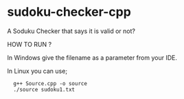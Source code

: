 # sudoku-checker-cpp
A Soduku Checker that says it is valid or not? 


HOW TO RUN ? 

In Windows give the filename as a parameter from your IDE.

In Linux you can use;

      g++ Source.cpp -o source
      ./source sudoku1.txt
